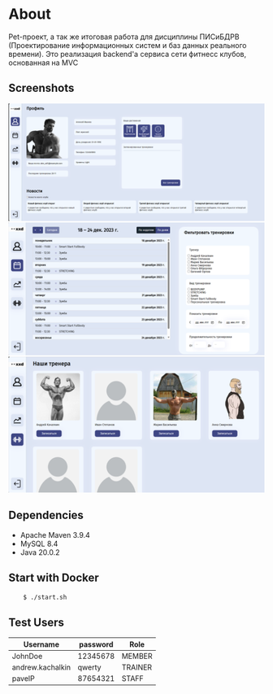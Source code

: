 # About
Pet-проект, а так же итоговая работа для дисциплины ПИСиБДРВ (Проектирование информационных систем и баз данных реального времени).
Это реализация backend'а сервиса сети фитнесс клубов, основанная на MVC

## Screenshots
![Profile](./screens/Profile.png "Title")
![Calendar](./screens/Calendar.png "Title")
![Trainers](./screens/Trainers.png "Title")

 ## Dependencies

 - Apache Maven 3.9.4 
 - MySQL 8.4
 - Java 20.0.2

## Start with Docker

```
    $ ./start.sh
```

## Test Users
|Username|password|Role|
|--------|--------|----|
|JohnDoe|12345678|MEMBER|
|andrew.kachalkin|qwerty|TRAINER|
|pavelP|87654321|STAFF|
